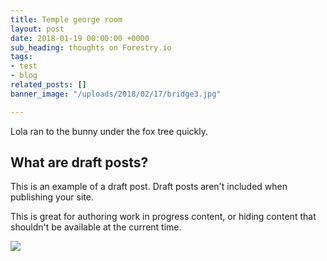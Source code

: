 ```yaml
---
title: Temple george room
layout: post
date: 2018-01-19 00:00:00 +0000
sub_heading: thoughts on Forestry.io
tags:
- test
- blog
related_posts: []
banner_image: "/uploads/2018/02/17/bridge3.jpg"

---
```

Lola ran to the bunny under the fox tree quickly.

## What are draft posts?

This is an example of a draft post. Draft posts aren't included when publishing your site.

This is great for authoring work in progress content, or hiding content that shouldn't be available at the current time.

![](/uploads/2018/02/17/building.jpg)